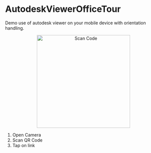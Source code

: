 # AutodeskViewerOfficeTour

Demo use of autodesk viewer on your mobile device with orientation handling.

<p align="center">
  <img src="https://github.com/FlorolF1/AutodeskViewerOfficeTour/blob/master/qr-code.png" width="300" title="Scan Code">
</p>


1) Open Camera
2) Scan QR Code
3) Tap on link
